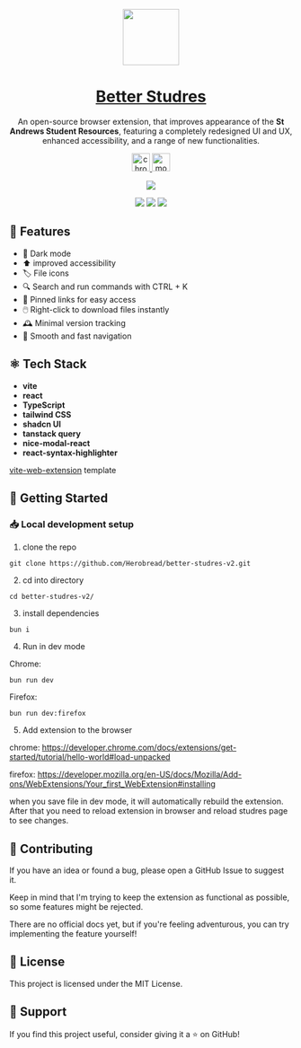 <p align="center">
  <img width=100 src="https://github.com/user-attachments/assets/a909f01c-e454-43d6-9d92-97d8108acbeb" />
</p>
<h1 align="center">
  <a href='https://better-studres.netlify.app/'>
    Better Studres
  </a>
</h1>
<p align="center">
An open-source browser extension, that improves appearance of the <b>St Andrews Student Resources</b>, featuring a completely redesigned UI and UX, enhanced accessibility, and a range of new functionalities.
</p>
<p align="center">
  <a target="_blank" rel="noreferrer noopener" href="https://chromewebstore.google.com/detail/better-studres/kamnhbpjhhhjlbandgpngdnplledombg">
    <img alt="chrome web store" src="https://github.com/user-attachments/assets/2ced09a3-79b0-4643-b322-baab21d23e2d" height=32/>
  </a>
  <a target="_blank" rel="noreferrer noopener" href="https://addons.mozilla.org/en-GB/firefox/addon/better-studres/">
    <img alt="mozilla addons" src="https://github.com/user-attachments/assets/5575ac46-830e-43a3-9065-7c4e29f3d779" height=32/>
  </a>
</p>

<p align="center">
    <img src="https://github.com/user-attachments/assets/24937ee5-9f70-4eeb-ae8f-19ee3dd2ede3"/>
</p>


<p align="center">
  <img src="https://img.shields.io/badge/License-MIT-yellow.svg"/>
  <img src="https://www.codefactor.io/repository/github/herobread/better-studres-v2/badge"/>
  <img src="https://wakatime.com/badge/user/9572a36f-d8ee-4307-9f1b-ae487130d025/project/018eb88f-13da-4546-a0fb-cc9693bcb2be.svg"/>
</p>

## 📂 Features

- 🌙 Dark mode
- ⬆️ improved accessibility
- 🏷️ File icons
- 🔍 Search and run commands with CTRL + K
- 📌 Pinned links for easy access
- 🖱️ Right-click to download files instantly
- 🕰️ Minimal version tracking
- 🚀 Smooth and fast navigation

## ⚛️ Tech Stack

- **vite**
- **react**
- **TypeScript**
- **tailwind CSS**
- **shadcn UI**
- **tanstack query**
- **nice-modal-react**
- **react-syntax-highlighter**

[vite-web-extension](https://github.com/JohnBra/vite-web-extension) template

## 🚀 Getting Started

### 📥 Local development setup

1. clone the repo

```
git clone https://github.com/Herobread/better-studres-v2.git
```

2. cd into directory

```
cd better-studres-v2/
```

3. install dependencies

```
bun i
```

4. Run in dev mode

Chrome:
```
bun run dev
```

Firefox:
```
bun run dev:firefox
```

5. Add extension to the browser

chrome:
https://developer.chrome.com/docs/extensions/get-started/tutorial/hello-world#load-unpacked

firefox:
https://developer.mozilla.org/en-US/docs/Mozilla/Add-ons/WebExtensions/Your_first_WebExtension#installing

when you save file in dev mode, it will automatically rebuild the extension. After that you need to reload extension in browser and reload studres page to see changes.

## 🤝 Contributing

If you have an idea or found a bug, please open a GitHub Issue to suggest it.

Keep in mind that I'm trying to keep the extension as functional as possible, so some features might be rejected.

There are no official docs yet, but if you're feeling adventurous, you can try implementing the feature yourself!

## 📜 License

This project is licensed under the MIT License.

## 🌟 Support

If you find this project useful, consider giving it a ⭐ on GitHub!
